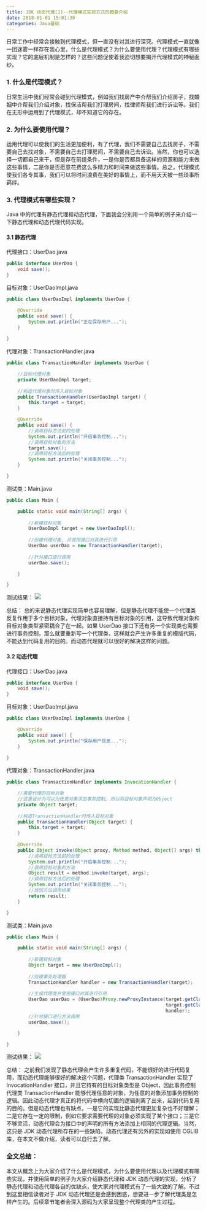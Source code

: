 ```yaml
---
title: JDK 动态代理[1]--代理模式实现方式的概要介绍
date: 2018-01-01 15:01:30
categories: Java基础
---
```

日常工作中经常会接触到代理模式，但一直没有对其进行深究。代理模式一直就像一团迷雾一样存在我心里，什么是代理模式？为什么要使用代理？代理模式有哪些实现？它的底层机制是怎样的？这些问题促使着我迫切想要揭开代理模式的神秘面纱。<!-- more -->

### 1. 什么是代理模式？

日常生活中我们经常会碰到代理模式，例如我们找房产中介帮我们介绍房子，找婚姻中介帮我们介绍对象，找保洁帮我们打理房间，找律师帮我们进行诉讼等。我们在无形中运用到了代理模式，却不知道它的存在。

### 2. 为什么要使用代理？

运用代理可以使我们的生活更加便利，有了代理，我们不需要自己去找房子，不需要自己去找对象，不需要自己去打理房间，不需要自己去诉讼。当然，你也可以选择一切都自己来干，但是存在前提条件，一是你是否都具备这样的资源和能力来做这些事情，二是你是否愿意花费这么多精力和时间来做这些事情。总之，代理模式使我们各专其事，我们可以将时间浪费在美好的事情上，而不用天天被一些琐事所羁绊。

### 3. 代理模式有哪些实现？

Java 中的代理有静态代理和动态代理，下面我会分别用一个简单的例子来介绍一下静态代理和动态代理代码实现。

#### 3.1 静态代理

代理接口：UserDao.java

```java
public interface UserDao {
	void save();
}
```

目标对象：UserDaoImpl.java

```java
public class UserDaoImpl implements UserDao {

    @Override
    public void save() {
        System.out.println("正在保存用户...");
    }
  
}
```

代理对象：TransactionHandler.java

```java
public class TransactionHandler implements UserDao {

    //目标代理对象
    private UserDaoImpl target;
  
    //构造代理对象时传入目标对象
    public TransactionHandler(UserDaoImpl target) {
        this.target = target;
    }

    @Override
    public void save() {
        //调用目标方法前的处理
        System.out.println("开启事务控制...");
        //调用目标对象的方法
        target.save();
        //调用目标方法后的处理
        System.out.println("关闭事务控制...");
    }

}
```

测试类：Main.java

```java
public class Main {

    public static void main(String[] args) {
      
        //新建目标对象
        UserDaoImpl target = new UserDaoImpl();
      
        //创建代理对象, 并使用接口对其进行引用
        UserDao userDao = new TransactionHandler(target);
      
        //针对接口进行调用
        userDao.save();

    }

}
```

测试结果：
![](https://gitee.com/liuyun1995/BlogImage/raw/master/JDK%E5%8A%A8%E6%80%81%E4%BB%A3%E7%90%86%5B1%5D--%E4%BB%A3%E7%90%86%E6%A8%A1%E5%BC%8F%E5%AE%9E%E7%8E%B0%E6%96%B9%E5%BC%8F%E7%9A%84%E6%A6%82%E8%A6%81%E4%BB%8B%E7%BB%8D/img1.png)

总结：
总的来说静态代理实现简单也容易理解，但是静态代理不能使一个代理类反复作用于多个目标对象，代理对象直接持有目标对象的引用，这导致代理对象和目标对象类型紧密耦合了在一起。如果 UserDao 接口下还有另一个实现类也需要进行事务控制，那么就要重新写一个代理类，这样就会产生许多重复的模版代码，不能达到代码复用的目的。而动态代理就可以很好的解决这样的问题。

#### 3.2 动态代理

代理接口：UserDao.java

```java
public interface UserDao {
	void save();
}
```

目标对象：UserDaoImpl.java

```java
public class UserDaoImpl implements UserDao {

    @Override
    public void save() {
        System.out.println("保存用户信息...");
    }
  
}
```

代理对象：TransactionHandler.java

```java
public class TransactionHandler implements InvocationHandler {

    //需要代理的目标对象
    //这里设计为可以为任意对象添加事务控制, 所以将目标对象声明为Object
    private Object target;
  
    //构造TransactionHandler时传入目标对象
    public TransactionHandler(Object target) {
        this.target = target;
    }
  
    @Override
    public Object invoke(Object proxy, Method method, Object[] args) throws Throwable {
        //调用目标方法前的处理
        System.out.println("开启事务控制...");
        //调用目标对象的方法
        Object result = method.invoke(target, args);
        //调用目标方法后的处理
        System.out.println("关闭事务控制...");
        //放回方法调用结果
        return result;
    }

}
```

测试类：Main.java

```java
public class Main {

    public static void main(String[] args) {
      
        //新建目标对象
        Object target = new UserDaoImpl();
      
        //创建事务处理器
        TransactionHandler handler = new TransactionHandler(target);
      
        //生成代理类并使用接口对其进行引用
        UserDao userDao = (UserDao)Proxy.newProxyInstance(target.getClass().getClassLoader(),
                                                          target.getClass().getInterfaces(),
                                                          handler);
        //针对接口进行方法调用
        userDao.save();

    }

}
```

测试结果：
![](https://gitee.com/liuyun1995/BlogImage/raw/master/JDK%E5%8A%A8%E6%80%81%E4%BB%A3%E7%90%86%5B1%5D--%E4%BB%A3%E7%90%86%E6%A8%A1%E5%BC%8F%E5%AE%9E%E7%8E%B0%E6%96%B9%E5%BC%8F%E7%9A%84%E6%A6%82%E8%A6%81%E4%BB%8B%E7%BB%8D/img2.png)

总结：
之前我们发现了静态代理会产生许多重复代码，不能很好的进行代码复用，而动态代理能够很好的解决这个问题，代理类 TransactionHandler 实现了 InvocationHandler 接口，并且它持有的目标对象类型是 Object，因此事务控制代理类 TransactionHandler 能够代理任意的对象，为任意的对象添加事务控制的逻辑。因此动态代理才真正的将代码中横向切面的逻辑剥离了出来，起到代码复用的目的。但是动态代理也有缺点，一是它的实现比静态代理更加复杂也不好理解；二是它存在一定的限制，例如它要求需要代理的对象必须实现了某个接口；三是它不够灵活，动态代理会为接口中的声明的所有方法添加上相同的代理逻辑。当然，这只是 JDK 动态代理所存在的一些缺陷，动态代理还有另外的实现如使用 CGLIB 库，在本文不做介绍，读者可以自行去了解。

### 全文总结：

本文从概念上为大家介绍了什么是代理模式，为什么要使用代理以及代理模式有哪些实现，并使用简单的例子为大家介绍静态代理和 JDK 动态代理的实现，分析了静态代理和动态代理各自的优缺点，使大家对代理模式有了一些大致的了解。不过到这里相信读者对于 JDK 动态代理还是会感到困惑，想要进一步了解代理类是怎样产生的。后续章节笔者会深入源码为大家呈现整个代理类的产生过程。
